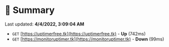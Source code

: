 # 📖 Summary
Last updated: **4/4/2022, 3:09:04 AM**

- `GET` [https://uptimerfree.tk](https://uptimerfree.tk) - **Up** (742ms)
- `GET` [https://monitoruptimer.tk](https://monitoruptimer.tk) - **Down** (99ms)
